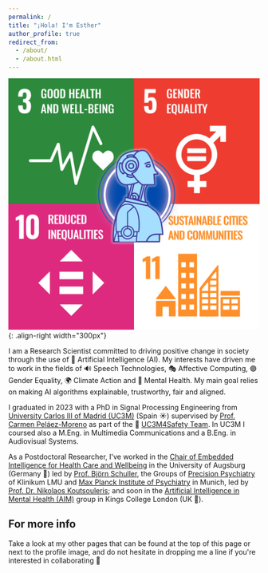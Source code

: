 ```yaml
---
permalink: /
title: "¡Hola! I'm Esther"
author_profile: true
redirect_from: 
  - /about/
  - /about.html
---
```


![SDGs + AI Illustration](/images/sdg_ai.png){: .align-right width="300px"}


I am a Research Scientist committed to driving positive change in society through the use of 🤖 Artificial Intelligence (AI). My interests have driven me to work in the fields of 🔊 Speech Technologies, 🎭 Affective Computing, 🟣 Gender Equality, 🌍 Climate Action and 🧠 Mental Health. My main goal relies on making AI algorithms explainable, trustworthy, fair and aligned.

I graduated in 2023 with a PhD in Signal Processing Engineering from [University Carlos III of Madrid (UC3M)](https://www.uc3m.es/home) (Spain ☀️) supervised by [Prof. Carmen Peláez-Moreno](https://scholar.google.es/citations?user=PXEKOr8AAAAJ&hl=en) as part of the 💜 [UC3M4Safety Team](https://www.uc3m.es/ss/Satellite/INST-EstudiosGenero/es/TextoDosColumnas/1371396308527/UC3M4Safety). In UC3M I coursed also a M.Eng. in Multimedia Communications and a B.Eng. in Audiovisual Systems.

As a Postdoctoral Researcher, I've worked in the [Chair of Embedded Intelligence for Health Care and Wellbeing](https://www.uni-augsburg.de/en/fakultaet/fai/informatik/prof/eihw/) in the University of Augsburg (Germany 🥨) led by [Prof. Björn Schuller](https://scholar.google.com/citations?user=TxKNCSoAAAAJ&hl=en), the Groups of [Precision Psychiatry](https://www.lmu-klinikum.de/psychiatrie-und-psychotherapie/forschung-research/working-groups/precision-psychiatry/7ef67d79b4ad4804) of Klinikum LMU and [Max Planck Institute of Psychiatry](https://www.psych.mpg.de/2571270/precision-psychiatry) in Munich, led by [Prof. Dr. Nikolaos Koutsouleris](https://scholar.google.de/citations?user=dPzed4kAAAAJ&hl=de); and soon in the [Artificial Intelligence in Mental Health (AIM)](https://www.kcl.ac.uk/research/artificial-intelligence-in-mental-health-aim) group in Kings College London (UK 💂).


For more info
------
Take a look at my other pages that can be found at the top of this page or next to the profile image, and do not hesitate in dropping me a line if you're interested in collaborating 🤝
